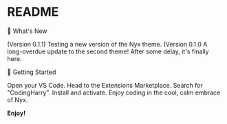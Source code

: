 # README

🌟 What's New

(Version 0.1.1)
Testing a new version of the Nyx theme.
(Version 0.1.0
A long-overdue update to the second theme! After some delay, it's finally here.

🚀 Getting Started

Open your VS Code.
Head to the Extensions Marketplace.
Search for "CodingHarry".
Install and activate.
Enjoy coding in the cool, calm embrace of Nyx.

**Enjoy!**

